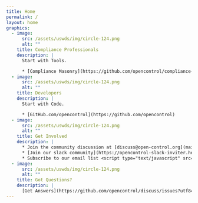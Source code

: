 ```yaml
---
title: Home
permalink: /
layout: home
graphics:
  - image:
      src: /assets/uswds/img/circle-124.png
      alt: ""
    title: Compliance Professionals
    description: |
      Start with Tools.

      * [Compliance Masonry](https://github.com/opencontrol/compliance-masonry)
  - image:
      src: /assets/uswds/img/circle-124.png
      alt: ""
    title: Developers
    description: |
      Start with Code.

      * [GitHub.com/opencontrol](https://github.com/opencontrol)
  - image:
      src: /assets/uswds/img/circle-124.png
      alt: ""
    title: Get Involved
    description: |
      * Join the community discussion at [discuss@open-control.org](mailto:discuss+subscribe@open-control.org)
      * [Join our slack community](https://opencontrol-slack-inviter.herokuapp.com)
      * Subscribe to our email list <script type="text/javascript" src="//downloads.mailchimp.com/js/signup-forms/popup/embed.js" data-dojo-config="usePlainJson: true, isDebug: false"></script><script type="text/javascript">require(["mojo/signup-forms/Loader"], function(L) { L.start({"baseUrl":"mc.us14.list-manage.com","uuid":"982021c73dfac209529eb63bc","lid":"cff1dbefff"}) })</script>
  - image:
      src: /assets/uswds/img/circle-124.png
      alt: ""
    title: Got Questions?
    description: |
      [Get Answers](https://github.com/opencontrol/discuss/issues?utf8=%E2%9C%93&q=is%3Aissue)
---
```

